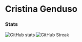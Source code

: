 #  Cristina Genduso

### Stats

![GitHub stats](https://github-readme-stats.vercel.app/api?username=cristinagenduso&count_private=true&show_icons=true&theme=vue-dark)
![GitHub Streak](https://streak-stats.demolab.com?user=cristinagenduso&theme=vue-dark&border_radius=4.5) 
